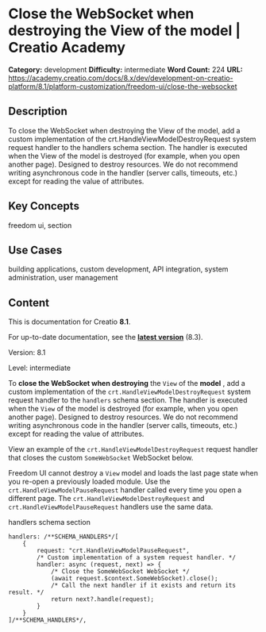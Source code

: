 # Close the WebSocket when destroying the View of the model | Creatio Academy

**Category:** development **Difficulty:** intermediate **Word Count:** 224
**URL:**
https://academy.creatio.com/docs/8.x/dev/development-on-creatio-platform/8.1/platform-customization/freedom-ui/close-the-websocket

## Description

To close the WebSocket when destroying the View of the model, add a custom
implementation of the crt.HandleViewModelDestroyRequest system request handler
to the handlers schema section. The handler is executed when the View of the
model is destroyed (for example, when you open another page). Designed to
destroy resources. We do not recommend writing asynchronous code in the handler
(server calls, timeouts, etc.) except for reading the value of attributes.

## Key Concepts

freedom ui, section

## Use Cases

building applications, custom development, API integration, system
administration, user management

## Content

This is documentation for Creatio **8.1**.

For up-to-date documentation, see the
**[latest version](/docs/8.x/dev/development-on-creatio-platform/platform-customization/freedom-ui/close-the-websocket)**
(8.3).

Version: 8.1

Level: intermediate

To **close the WebSocket when destroying** the `View` of the **model** , add a
custom implementation of the `crt.HandleViewModelDestroyRequest` system request
handler to the `handlers` schema section. The handler is executed when the
`View` of the model is destroyed (for example, when you open another page).
Designed to destroy resources. We do not recommend writing asynchronous code in
the handler (server calls, timeouts, etc.) except for reading the value of
attributes.

View an example of the `crt.HandleViewModelDestroyRequest` request handler that
closes the custom `SomeWebSocket` WebSocket below.

Freedom UI cannot destroy a `View` model and loads the last page state when you
re-open a previously loaded module. Use the `crt.HandleViewModelPauseRequest`
handler called every time you open a different page. The
`crt.HandleViewModelDestroyRequest` and `crt.HandleViewModelPauseRequest`
handlers use the same data.

handlers schema section

    handlers: /**SCHEMA_HANDLERS*/[
        {
            request: "crt.HandleViewModelPauseRequest",
            /* Custom implementation of a system request handler. */
            handler: async (request, next) => {
                /* Close the SomeWebSocket WebSocket */
                (await request.$context.SomeWebSocket).close();
                /* Call the next handler if it exists and return its result. */
                return next?.handle(request);
            }
        }
    ]/**SCHEMA_HANDLERS*/,
